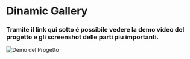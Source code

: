 # Dinamic Gallery

### Tramite il link qui sotto è possibile vedere la demo video del progetto e gli screenshot delle parti piu importanti.

![Demo del Progetto](https://drive.google.com/drive/folders/1vtzPyBkuK_TywRBBS7k98mtHIQd80W4k?usp=drive_link)
